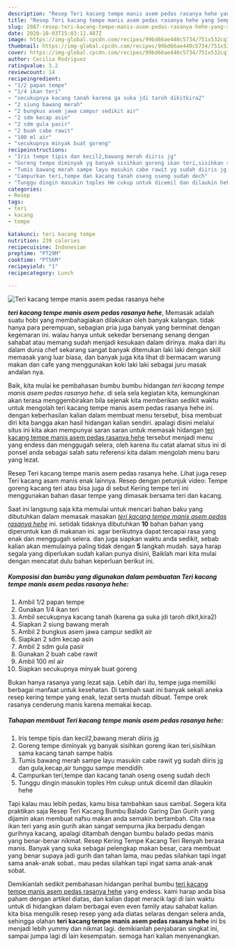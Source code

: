 ```yaml
---
description: "Resep Teri kacang tempe manis asem pedas rasanya hehe yang Sempurna"
title: "Resep Teri kacang tempe manis asem pedas rasanya hehe yang Sempurna"
slug: 2887-resep-teri-kacang-tempe-manis-asem-pedas-rasanya-hehe-yang-sempurna
date: 2020-10-03T15:03:11.487Z
image: https://img-global.cpcdn.com/recipes/99bd66ae440c5734/751x532cq70/teri-kacang-tempe-manis-asem-pedas-rasanya-hehe-foto-resep-utama.jpg
thumbnail: https://img-global.cpcdn.com/recipes/99bd66ae440c5734/751x532cq70/teri-kacang-tempe-manis-asem-pedas-rasanya-hehe-foto-resep-utama.jpg
cover: https://img-global.cpcdn.com/recipes/99bd66ae440c5734/751x532cq70/teri-kacang-tempe-manis-asem-pedas-rasanya-hehe-foto-resep-utama.jpg
author: Cecilia Rodriguez
ratingvalue: 3.2
reviewcount: 14
recipeingredient:
- "1/2 papan tempe"
- "1/4 ikan teri"
- "secukupnya kacang tanah karena ga suka jdi taroh dikitkira2"
- "2 siung bawang merah"
- "2 bungkus asem jawa campur sedikit air"
- "2 sdm kecap asin"
- "2 sdm gula pasir"
- "2 buah cabe rawit"
- "100 ml air"
- "secukupnya minyak buat goreng"
recipeinstructions:
- "Iris tempe tipis dan kecil2,bawang merah diiris jg"
- "Goreng tempe diminyak yg banyak sisihkan goreng ikan teri,sisihkan sama kacang tanah sampe habis"
- "Tumis bawang merah sampe layu masukin cabe rawit yg sudah diiris jg dan gula,kecap,air tunggu sampe mendidih"
- "Campurkan teri,tempe dan kacang tanah oseng oseng sudah dech"
- "Tunggu dingin masukin toples Hm cukup untuk dicemil dan dilaukin hehe"
categories:
- Resep
tags:
- teri
- kacang
- tempe

katakunci: teri kacang tempe 
nutrition: 239 calories
recipecuisine: Indonesian
preptime: "PT29M"
cooktime: "PT56M"
recipeyield: "1"
recipecategory: Lunch

---
```



![Teri kacang tempe manis asem pedas rasanya hehe](https://img-global.cpcdn.com/recipes/99bd66ae440c5734/751x532cq70/teri-kacang-tempe-manis-asem-pedas-rasanya-hehe-foto-resep-utama.jpg)

<b><i>teri kacang tempe manis asem pedas rasanya hehe</i></b>, Memasak adalah suatu hobi yang membahagiakan dilakukan oleh banyak kalangan. tidak hanya para perempuan, sebagian pria juga banyak yang berminat dengan kegemaran ini. walau hanya untuk sekedar bersenang senang dengan sahabat atau memang sudah menjadi kesukaan dalam dirinya. maka dari itu dalam dunia chef sekarang sangat banyak ditemukan laki laki dengan skill memasak yang luar biasa, dan banyak juga kita lihat di bermacam warung makan dan cafe yang menggunakan koki laki laki sebagai juru masak andalan nya.

Baik, kita mulai ke pembahasan bumbu bumbu hidangan <i>teri kacang tempe manis asem pedas rasanya hehe</i>. di sela sela kegiatan kita, kemungkinan akan terasa menggembirakan bila sejenak kita memberikan sedikit waktu untuk mengolah teri kacang tempe manis asem pedas rasanya hehe ini. dengan keberhasilan kalian dalam membuat menu tersebut, bisa membuat diri kita bangga akan hasil hidangan kalian sendiri. apalagi disini melalui situs ini kita akan mempunyai saran saran untuk memasak hidangan <u>teri kacang tempe manis asem pedas rasanya hehe</u> tersebut menjadi menu yang endess dan menggugah selera, oleh karena itu catat alamat situs ini di ponsel anda sebagai salah satu referensi kita dalam mengolah menu baru yang lezat.

Resep Teri kacang tempe manis asem pedas rasanya hehe. Lihat juga resep Teri kacang asam manis enak lainnya. Resep dengan petunjuk video: Tempe goreng kacang teri atau bisa juga di sebut Kering tempe teri ini menggunakan bahan dasar tempe yang dimasak bersama teri dan kacang.


Saat ini langsung saja kita memulai untuk mencari bahan baku yang dibutuhkan dalam memasak masakan <u><i>teri kacang tempe manis asem pedas rasanya hehe</i></u> ini. setidak tidaknya dibutuhkan <b>10</b> bahan bahan yang diperuntuk kan di makanan ini. agar berikutnya dapat tercapai rasa yang enak dan menggugah selera. dan juga siapkan waktu anda sedikit, sebab kalian akan memulainya paling tidak dengan <b>5</b> langkah mudah. saya harap segala yang diperlukan sudah kalian punya disini, Baiklah mari kita mulai dengan mencatat dulu bahan keperluan berikut ini.

<!--inarticleads1-->

##### Komposisi dan bumbu yang digunakan dalam pembuatan Teri kacang tempe manis asem pedas rasanya hehe:

1. Ambil 1/2 papan tempe
1. Gunakan 1/4 ikan teri
1. Ambil secukupnya kacang tanah (karena ga suka jdi taroh dikit,kira2)
1. Siapkan 2 siung bawang merah
1. Ambil 2 bungkus asem jawa campur sedikit air
1. Siapkan 2 sdm kecap asin
1. Ambil 2 sdm gula pasir
1. Gunakan 2 buah cabe rawit
1. Ambil 100 ml air
1. Siapkan secukupnya minyak buat goreng


Bukan hanya rasanya yang lezat saja. Lebih dari itu, tempe juga memiliki berbagai manfaat untuk kesehatan. Di tambah saat ini banyak sekali aneka resep kering tempe yang enak, lezat serta mudah dibuat. Tempe orek rasanya cenderung manis karena memakai kecap. 

<!--inarticleads2-->

##### Tahapan membuat Teri kacang tempe manis asem pedas rasanya hehe:

1. Iris tempe tipis dan kecil2,bawang merah diiris jg
1. Goreng tempe diminyak yg banyak sisihkan goreng ikan teri,sisihkan sama kacang tanah sampe habis
1. Tumis bawang merah sampe layu masukin cabe rawit yg sudah diiris jg dan gula,kecap,air tunggu sampe mendidih
1. Campurkan teri,tempe dan kacang tanah oseng oseng sudah dech
1. Tunggu dingin masukin toples Hm cukup untuk dicemil dan dilaukin hehe


Tapi kalau mau lebih pedas, kamu bisa tambahkan saus sambal. Segera kita praktikan saja Resep Teri Kacang Bumbu Balado Garing Dan Gurih yang dijamin akan membuat nafsu makan anda semakin bertambah. Cita rasa ikan teri yang asin gurih akan sangat sempurna jika berpadu dengan gurihnya kacang, apalagi ditambah dengan bumbu balado pedas manis yang benar-benar nikmat. Resep Kering Tempe Kacang Teri Renyah berasa manis. Banyak yang suka sebagai pelengkap makan besar, cara membuat yang benar supaya jadi gurih dan tahan lama, mau pedas silahkan tapi ingat sama anak-anak sobat.. mau pedas silahkan tapi ingat sama anak-anak sobat. 

Demikianlah sedikit pembahasan hidangan perihal bumbu <u>teri kacang tempe manis asem pedas rasanya hehe</u> yang endess. kami harap anda bisa paham dengan artikel diatas, dan kalian dapat meracik lagi di lain waktu untuk di hidangkan dalam berbagai even even family atau sahabat kalian. kita bisa mengulik resep resep yang ada diatas selaras dengan selera anda, sehingga olahan <b>teri kacang tempe manis asem pedas rasanya hehe</b> ini bs menjadi lebih yummy dan nikmat lagi. demikianlah penjabaran singkat ini, sampai jumpa lagi di lain kesempatan. semoga hari kalian menyenangkan.
